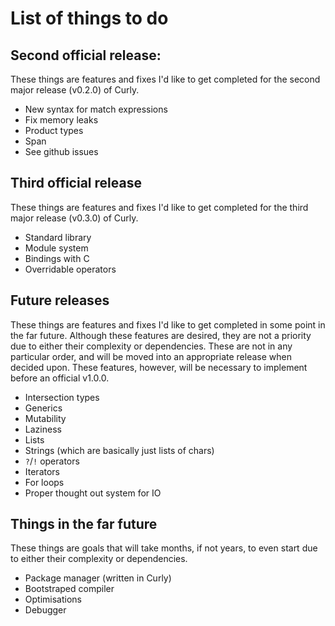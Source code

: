# List of things to do
## Second official release:
These things are features and fixes I'd like to get completed for the second major release (v0.2.0) of Curly.
- New syntax for match expressions
- Fix memory leaks
- Product types
- Span
- See github issues

## Third official release
These things are features and fixes I'd like to get completed for the third major release (v0.3.0) of Curly.
- Standard library
- Module system
- Bindings with C
- Overridable operators

## Future releases
These things are features and fixes I'd like to get completed in some point in the far future. Although these features are desired, they are not a priority due to either their complexity or dependencies. These are not in any particular order, and will be moved into an appropriate release when decided upon. These features, however, will be necessary to implement before an official v1.0.0.
- Intersection types
- Generics
- Mutability
- Laziness
- Lists
- Strings (which are basically just lists of chars)
- `?`/`!` operators
- Iterators
- For loops
- Proper thought out system for IO

## Things in the far future
These things are goals that will take months, if not years, to even start due to either their complexity or dependencies.
- Package manager (written in Curly)
- Bootstraped compiler
- Optimisations
- Debugger

